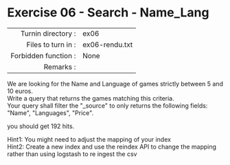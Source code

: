 # Exercise 06 - Search - Name_Lang

|                         |                    |
| -----------------------:| ------------------ |
|   Turnin directory :    |  ex06              |
|   Files to turn in :    |  ex06-rendu.txt    |
|   Forbidden function :  |  None              |
|   Remarks :             |                    |

We are looking for the Name and Language of games strictly between 5 and 10 euros.  
Write a query that returns the games matching this criteria.  
Your query shall filter the "_source" to only returns the following fields: "Name", "Languages", "Price".  

you should get 192 hits.

Hint1: You might need to adjust the mapping of your index   
Hint2: Create a new index and use the reindex API to change the mapping rather than using logstash to re ingest the csv  
